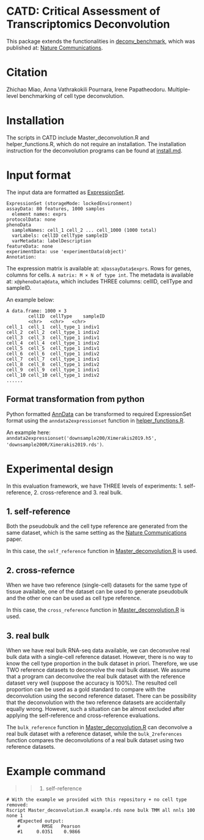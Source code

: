 # CATD: Critical Assessment of Transcriptomics Deconvolution

This package extends the functionalities in [deconv_benchmark](https://github.com/favilaco/deconv_benchmark), which was published at: [Nature Communications](https://doi.org/10.1038/s41467-020-19015-1). 

# Citation 
Zhichao Miao, Anna Vathrakokili Pournara, Irene Papatheodoru. Multiple-level benchmarking of cell type deconvolution. 


# Installation
The scripts in CATD include Master_deconvolution.R and helper_functions.R, which do not require an installation. 
The installation instruction for the deconvolution programs can be found at [install.md](https://github.com/Functional-Genomics/CATD/blob/main/install.md). 

# Input format
The input data are formatted as [ExpressionSet](https://www.bioconductor.org/packages/release/bioc/vignettes/Biobase/inst/doc/ExpressionSetIntroduction.pdf).
```
ExpressionSet (storageMode: lockedEnvironment)
assayData: 80 features, 1000 samples 
  element names: exprs 
protocolData: none
phenoData
  sampleNames: cell_1 cell_2 ... cell_1000 (1000 total)
  varLabels: cellID cellType sampleID
  varMetadata: labelDescription
featureData: none
experimentData: use 'experimentData(object)'
Annotation:  
```
The expression matrix is available at: `x@assayData$exprs`. Rows for genes, columns for cells. `A matrix: M × N of type int`. 
The metadata is available at: `x@phenoData@data`, which includes THREE columns: cellID, cellType and sampleID.

An example below:
```
A data.frame: 1000 × 3
		cellID	cellType	sampleID
		<chr>	<chr>	<chr>
cell_1	cell_1	cell_type_1	indiv1
cell_2	cell_2	cell_type_1	indiv2
cell_3	cell_3	cell_type_1	indiv1
cell_4	cell_4	cell_type_1	indiv2
cell_5	cell_5	cell_type_1	indiv1
cell_6	cell_6	cell_type_1	indiv2
cell_7	cell_7	cell_type_1	indiv1
cell_8	cell_8	cell_type_1	indiv2
cell_9	cell_9	cell_type_1	indiv1
cell_10	cell_10	cell_type_1	indiv2
......
```

## Format transformation from python
Python formatted [AnnData](https://anndata.readthedocs.io/en/latest/anndata.AnnData.html) can be transformed to required ExpressionSet format using the `anndata2expressionset` function in [helper_functions.R](https://github.com/Functional-Genomics/CATD/blob/main/helper_functions.R). 

An example here: `anndata2expressionset('downsample200/Ximerakis2019.h5', 'downsample200R/Ximerakis2019.rds')`. 


# Experimental design
In this evaluation framework, we have THREE levels of experiments: 1. self-reference, 2. cross-reference and 3. real bulk. 
## 1. self-reference
Both the pseudobulk and the cell type reference are generated from the same dataset, which is the same setting as the [Nature Communications](https://doi.org/10.1038/s41467-020-19015-1) paper. 

In this case, the `self_reference` function in [Master_deconvolution.R](https://github.com/Functional-Genomics/CATD/blob/main/Master_deconvolution.R) is used. 

## 2. cross-refernce
When we have two reference (single-cell) datasets for the same type of tissue available, one of the dataset can be used to generate pseudobulk and the other one can be used as cell type reference. 

In this case, the `cross_reference` function in [Master_deconvolution.R](https://github.com/Functional-Genomics/CATD/blob/main/Master_deconvolution.R) is used. 

## 3. real bulk
When we have real bulk RNA-seq data available, we can deconvolve real bulk data with a single-cell reference dataset. However, there is no way to know the cell type proportion in the bulk dataset in priori. Therefore, we use TWO reference datasets to deconvolve the real bulk dataset. 
We assume that a program can deconvolve the real bulk dataset with the reference dataset very well (suppose the accuracy is 100%). The resulted cell proportion can be used as a gold standard to compare with the deconvolution using the second reference dataset. There can be possibility that the deconvolution with the two reference datasets are accidentally equally wrong. However, such a situation can be almost excluded after applying the self-reference and cross-reference evaluations. 

The `bulk_reference` function in [Master_deconvolution.R](https://github.com/Functional-Genomics/CATD/blob/main/Master_deconvolution.R) can deconvolve a real bulk dataset with a reference dataset, while the `bulk_2references` function compares the deconvolutions of a real bulk dataset using two reference datasets. 

# Example command

>> 1. self-reference
```
# With the example we provided with this repository + no cell type removed:
Rscript Master_deconvolution.R example.rds none bulk TMM all nnls 100 none 1
	#Expected output:
	#        RMSE   Pearson
	#1     0.0351    0.9866
```



